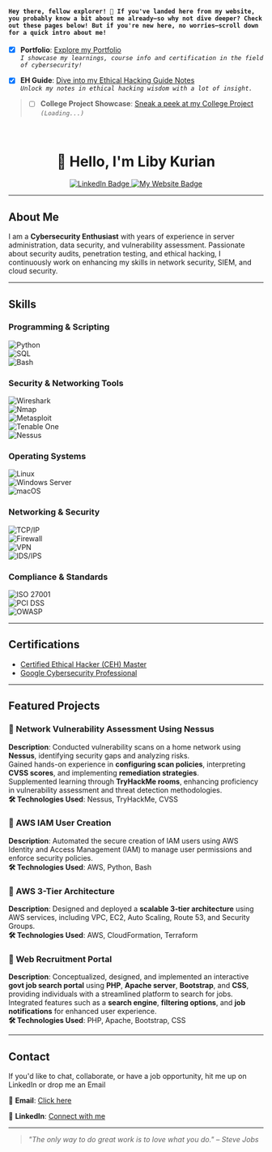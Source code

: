 #### `Hey there, fellow explorer! 🚀 If you've landed here from my website, you probably know a bit about me already—so why not dive deeper? Check out these pages below! But if you're new here, no worries—scroll down for a quick intro about me!`

-  [x]  **Portfolio**: [Explore my Portfolio](https://github.com/LibyKurian/cybersecurity_portfolio.git)  
  *`I showcase my learnings, course info and certification in the field of cybersecurity!`*
  
-  [x]  **EH Guide**: [Dive into my Ethical Hacking Guide Notes](https://github.com/LibyKurian/ethicalhacking-h.git)  
  *`Unlock my notes in ethical hacking wisdom with a lot of insight.`*
  
> -  [ ]  **College Project Showcase**: [Sneak a peek at my College Project](#) *`(Loading...)`*  

<br>
<h1 align="center">👋 Hello, I'm <b>Liby Kurian</b></h1>

<p align="center">
  <a href="www.linkedin.com/in/libyvkurian" target="_blank">
    <img src="https://img.shields.io/badge/LinkedIn-Connect-blue?style=for-the-badge&logo=linkedin" alt="LinkedIn Badge" />
  </a>
  <a href="https://libykurian.carrd.co/" target="_blank">
    <img src="https://img.shields.io/badge/My_Website-Visit_Now-green?style=for-the-badge&logo=internet-explorer" alt="My Website Badge" />
  </a>
</p>

---

## About Me

I am a **Cybersecurity Enthusiast** with years of experience in server administration, data security, and vulnerability assessment. Passionate about security audits, penetration testing, and ethical hacking, I continuously work on enhancing my skills in network security, SIEM, and cloud security.

---

## Skills

### Programming & Scripting
![Python](https://img.shields.io/badge/Python-3670A0?style=for-the-badge&logo=python&logoColor=ffdd54)  
![SQL](https://img.shields.io/badge/SQL-000000?style=for-the-badge&logo=mysql&logoColor=white)  
![Bash](https://img.shields.io/badge/Shell_Script-121011?style=for-the-badge&logo=gnu-bash&logoColor=white)

### Security & Networking Tools
![Wireshark](https://img.shields.io/badge/Wireshark-1679A7?style=for-the-badge&logo=wireshark&logoColor=white)  
![Nmap](https://img.shields.io/badge/Nmap-000000?style=for-the-badge&logo=nmap&logoColor=white)  
![Metasploit](https://img.shields.io/badge/Metasploit-000000?style=for-the-badge&logo=appveyor&logoColor=white)  
![Tenable One](https://img.shields.io/badge/Tenable_One-000000?style=for-the-badge&logo=appveyor&logoColor=white)  
![Nessus](https://img.shields.io/badge/Nessus-0F4B5B?style=for-the-badge&logo=appveyor&logoColor=white)

### Operating Systems
![Linux](https://img.shields.io/badge/Linux-000000?style=for-the-badge&logo=linux&logoColor=white)  
![Windows Server](https://img.shields.io/badge/Windows_Server-0078D4?style=for-the-badge&logo=microsoft&logoColor=white)  
![macOS](https://img.shields.io/badge/macOS-000000?style=for-the-badge&logo=apple&logoColor=white)

### Networking & Security
![TCP/IP](https://img.shields.io/badge/TCP/IP-FF6F00?style=for-the-badge&logo=internet-explorer&logoColor=white)  
![Firewall](https://img.shields.io/badge/Firewall-FF5F00?style=for-the-badge&logo=security&logoColor=white)  
![VPN](https://img.shields.io/badge/VPN-404040?style=for-the-badge&logo=vpn&logoColor=white)  
![IDS/IPS](https://img.shields.io/badge/IDS/IPS-FF6F00?style=for-the-badge&logo=security&logoColor=white)

### Compliance & Standards
![ISO 27001](https://img.shields.io/badge/ISO_27001-0073E6?style=for-the-badge&logo=iso&logoColor=white)  
![PCI DSS](https://img.shields.io/badge/PCI_DSS-333333?style=for-the-badge&logo=payment&logoColor=white)  
![OWASP](https://img.shields.io/badge/OWASP-7F7F7F?style=for-the-badge&logo=owasp&logoColor=white)

---

## Certifications

- [Certified Ethical Hacker (CEH) Master](https://www.eccouncil.org/)
- [Google Cybersecurity Professional](https://www.coursera.org/professional-certificates/google-cybersecurity)

---

## Featured Projects

### 🔹 Network Vulnerability Assessment Using Nessus
**Description**: Conducted vulnerability scans on a home network using **Nessus**, identifying security gaps and analyzing risks.  
Gained hands-on experience in **configuring scan policies**, interpreting **CVSS scores**, and implementing **remediation strategies**.  
Supplemented learning through **TryHackMe rooms**, enhancing proficiency in vulnerability assessment and threat detection methodologies.  
**🛠 Technologies Used**: Nessus, TryHackMe, CVSS


### 🔹 AWS IAM User Creation
**Description**: Automated the secure creation of IAM users using AWS Identity and Access Management (IAM) to manage user permissions and enforce security policies.  
**🛠 Technologies Used**: AWS, Python, Bash  


### 🔹 AWS 3-Tier Architecture 
**Description**: Designed and deployed a **scalable 3-tier architecture** using AWS services, including VPC, EC2, Auto Scaling, Route 53, and Security Groups.  
**🛠 Technologies Used**: AWS, CloudFormation, Terraform  


### 🔹 Web Recruitment Portal
**Description**: Conceptualized, designed, and implemented an interactive **govt job search portal** using **PHP**, **Apache server**, **Bootstrap**, and **CSS**, providing individuals with a streamlined platform to search for jobs.  
Integrated features such as a **search engine**, **filtering options**, and **job notifications** for enhanced user experience.  
**🛠 Technologies Used**: PHP, Apache, Bootstrap, CSS

---


## Contact

If you'd like to chat, collaborate, or have a job opportunity, hit me up on LinkedIn or drop me an Email

📧 **Email**: [Click here](mailto:liby.mthw+git@gmail.com)  

💼 **LinkedIn**: [Connect with me](https://www.linkedin.com/in/libyvkurian/)  

---

> _"The only way to do great work is to love what you do." – Steve Jobs_
